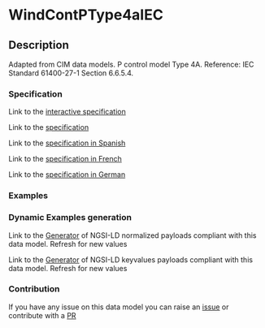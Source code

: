 # WindContPType4aIEC

## Description 

Adapted from CIM data models. P control model Type 4A.  Reference: IEC Standard 61400-27-1 Section 6.6.5.4.
### Specification

Link to the [interactive specification](https://swagger.lab.fiware.org/?url=https://smart-data-models.github.io/dataModel.EnergyCIM/WindContPType4aIEC/swagger.yaml)

Link to the [specification](https://smart-data-models.github.io/dataModel.EnergyCIM/WindContPType4aIEC/doc/spec.md)

Link to the [specification in Spanish](https://smart-data-models.github.io/dataModel.EnergyCIM/WindContPType4aIEC/doc/spec_ES.md)

Link to the [specification in French](https://smart-data-models.github.io/dataModel.EnergyCIM/WindContPType4aIEC/doc/spec_FR.md)

Link to the [specification in German](https://smart-data-models.github.io/dataModel.EnergyCIM/WindContPType4aIEC/doc/spec_DE.md)
### Examples
### Dynamic Examples generation

Link to the [Generator](https://smartdatamodels.org/extra/ngsi-ld_generator_v0.92.php?schemaUrl=https://raw.githubusercontent.com/smart-data-models/dataModel.EnergyCIM/master/WindContPType4aIEC/schema.json&email=info@smartdatamodels.org) of NGSI-LD normalized payloads compliant with this data model. Refresh for new values

Link to the [Generator](https://smartdatamodels.org/extra/ngsi-ld_generator_keyvalues_v0.92.php?schemaUrl=https://raw.githubusercontent.com/smart-data-models/dataModel.EnergyCIM/master/WindContPType4aIEC/schema.json&email=info@smartdatamodels.org) of NGSI-LD keyvalues payloads compliant with this data model. Refresh for new values
### Contribution

 If you have any issue on this data model you can raise an [issue](https://github.com/smart-data-models/dataModel.EnergyCIM/issues)  or contribute with a [PR](https://github.com/smart-data-models/dataModel.EnergyCIM/pulls)